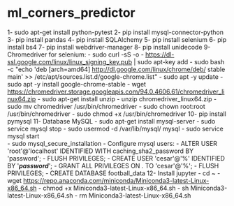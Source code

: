 # ml_corners_predictor


1- sudo apt-get install python-pytest 
2- pip install mysql-connector-python
3- pip install pandas
4- pip install SQLAlchemy
5- pip install selenium
6- pip install bs4
7- pip install webdriver-manager
8- pip install unidecode
9- Chromedriver for selenium:
    - sudo curl -sS -o - https://dl-ssl.google.com/linux/linux_signing_key.pub | sudo apt-key add 
    - sudo bash -c "echo 'deb [arch=amd64] http://dl.google.com/linux/chrome/deb/ stable main' >> /etc/apt/sources.list.d/google-chrome.list" 
    - sudo apt -y update 
    - sudo apt -y install google-chrome-stable 
    - wget https://chromedriver.storage.googleapis.com/94.0.4606.61/chromedriver_linux64.zip
    - sudo apt-get install unzip
    - unzip chromedriver_linux64.zip 
    - sudo mv chromedriver /usr/bin/chromedriver 
    - sudo chown root:root /usr/bin/chromedriver 
    - sudo chmod +x /usr/bin/chromedriver
10- pip install pymysql
11- Database MySQL
    - sudo apt-get install mysql-server
    - sudo service mysql stop
    - sudo usermod -d /var/lib/mysql/ mysql
    - sudo service mysql start    
    - sudo mysql_secure_installation
    - Configure mysql users:
        - ALTER USER 'root'@'localhost' IDENTIFIED WITH caching_sha2_password BY 'password';
        - FLUSH PRIVILEGES;
        - CREATE USER 'cesar'@'%' IDENTIFIED BY '***password***';
        - GRANT ALL PRIVILEGES ON *.* TO 'cesar'@'%';
        - FLUSH PRIVILEGES;
        - CREATE DATABASE football_data
12- Install jupyter
    - cd ~
    - wget https://repo.anaconda.com/miniconda/Miniconda3-latest-Linux-x86_64.sh
    - chmod +x Miniconda3-latest-Linux-x86_64.sh
    - sh Miniconda3-latest-Linux-x86_64.sh
    - rm Miniconda3-latest-Linux-x86_64.sh